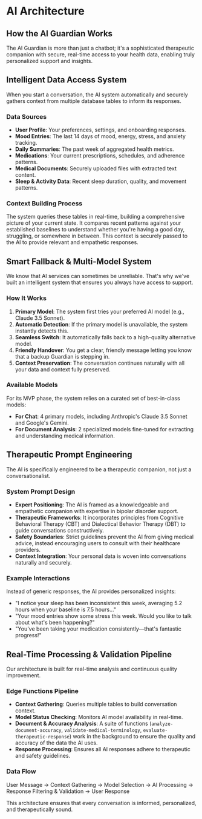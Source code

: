 # AI Architecture

## How the AI Guardian Works

The AI Guardian is more than just a chatbot; it's a sophisticated therapeutic companion with secure, real-time access to your health data, enabling truly personalized support and insights.

## Intelligent Data Access System

When you start a conversation, the AI system automatically and securely gathers context from multiple database tables to inform its responses.

### Data Sources
- **User Profile**: Your preferences, settings, and onboarding responses.
- **Mood Entries**: The last 14 days of mood, energy, stress, and anxiety tracking.
- **Daily Summaries**: The past week of aggregated health metrics.
- **Medications**: Your current prescriptions, schedules, and adherence patterns.
- **Medical Documents**: Securely uploaded files with extracted text content.
- **Sleep & Activity Data**: Recent sleep duration, quality, and movement patterns.

### Context Building Process
The system queries these tables in real-time, building a comprehensive picture of your current state. It compares recent patterns against your established baselines to understand whether you're having a good day, struggling, or somewhere in between. This context is securely passed to the AI to provide relevant and empathetic responses.

## Smart Fallback & Multi-Model System

We know that AI services can sometimes be unreliable. That's why we've built an intelligent system that ensures you always have access to support.

### How It Works
1.  **Primary Model**: The system first tries your preferred AI model (e.g., Claude 3.5 Sonnet).
2.  **Automatic Detection**: If the primary model is unavailable, the system instantly detects this.
3.  **Seamless Switch**: It automatically falls back to a high-quality alternative model.
4.  **Friendly Handover**: You get a clear, friendly message letting you know that a backup Guardian is stepping in.
5.  **Context Preservation**: The conversation continues naturally with all your data and context fully preserved.

### Available Models
For its MVP phase, the system relies on a curated set of best-in-class models:
- **For Chat**: 4 primary models, including Anthropic's Claude 3.5 Sonnet and Google's Gemini.
- **For Document Analysis**: 2 specialized models fine-tuned for extracting and understanding medical information.

## Therapeutic Prompt Engineering

The AI is specifically engineered to be a therapeutic companion, not just a conversationalist.

### System Prompt Design
- **Expert Positioning**: The AI is framed as a knowledgeable and empathetic companion with expertise in bipolar disorder support.
- **Therapeutic Frameworks**: It incorporates principles from Cognitive Behavioral Therapy (CBT) and Dialectical Behavior Therapy (DBT) to guide conversations constructively.
- **Safety Boundaries**: Strict guidelines prevent the AI from giving medical advice, instead encouraging users to consult with their healthcare providers.
- **Context Integration**: Your personal data is woven into conversations naturally and securely.

### Example Interactions
Instead of generic responses, the AI provides personalized insights:
- "I notice your sleep has been inconsistent this week, averaging 5.2 hours when your baseline is 7.5 hours..."
- "Your mood entries show some stress this week. Would you like to talk about what's been happening?"
- "You've been taking your medication consistently—that's fantastic progress!"

## Real-Time Processing & Validation Pipeline

Our architecture is built for real-time analysis and continuous quality improvement.

### Edge Functions Pipeline
- **Context Gathering**: Queries multiple tables to build conversation context.
- **Model Status Checking**: Monitors AI model availability in real-time.
- **Document & Accuracy Analysis**: A suite of functions (`analyze-document-accuracy`, `validate-medical-terminology`, `evaluate-therapeutic-response`) work in the background to ensure the quality and accuracy of the data the AI uses.
- **Response Processing**: Ensures all AI responses adhere to therapeutic and safety guidelines.

### Data Flow
User Message → Context Gathering → Model Selection → AI Processing → Response Filtering & Validation → User Response

This architecture ensures that every conversation is informed, personalized, and therapeutically sound.
